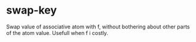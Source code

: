 # swap-key
Swap value of associative atom with f, without bothering about other parts of the atom value. Usefull when f i costly.
